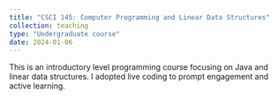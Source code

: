 ```yaml
---
title: "CSCI 145: Computer Programming and Linear Data Structures"
collection: teaching
type: "Undergraduate course"
date: 2024-01-06
---
```


This is an introductory level programming course focusing on Java and linear data structures. I adopted live coding to prompt engagement and active learning. 


